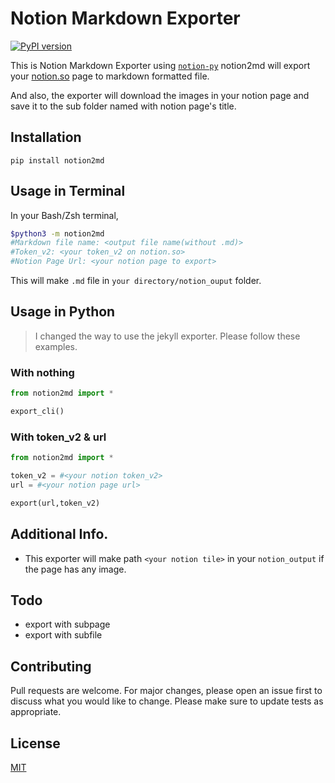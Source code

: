 # Notion Markdown Exporter
[![PyPI version](https://badge.fury.io/py/notion2md.svg)](https://badge.fury.io/py/notion2md)

This is Notion Markdown Exporter using [`notion-py`](https://github.com/jamalex/notion-py)
notion2md will export your [notion.so](http://notion.so) page to markdown formatted file.

And also, the exporter will download the images in your notion page and save it to the sub folder named with notion page's title.

## Installation
```Plain Text
pip install notion2md
```
## Usage in Terminal
In your Bash/Zsh terminal,
```Bash
$python3 -m notion2md
#Markdown file name: <output file name(without .md)>
#Token_v2: <your token_v2 on notion.so>
#Notion Page Url: <your notion page to export>
```
This will make `.md` file in `your directory/notion_ouput` folder.

## Usage in Python

> I changed the way to use the jekyll exporter. Please follow these examples.

### With nothing
```Python
from notion2md import *

export_cli()
```
### With token_v2 & url
```Python
from notion2md import *

token_v2 = #<your notion token_v2>
url = #<your notion page url>

export(url,token_v2)
```

## Additional Info.

- This exporter will make path `<your notion tile>` in your `notion_output` if the page has any image.

## Todo
- export with subpage
- export with subfile

## Contributing
Pull requests are welcome. For major changes, please open an issue first to discuss what you would like to change.
Please make sure to update tests as appropriate.

## License
[MIT](https://choosealicense.com/licenses/mit/)
